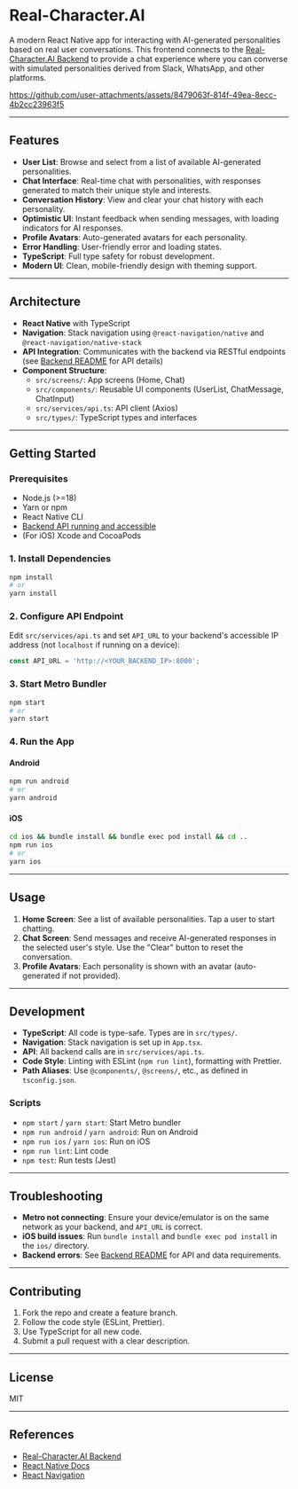 # Real-Character.AI

A modern React Native app for interacting with AI-generated personalities based on real user conversations. This frontend connects to the [Real-Character.AI Backend](https://github.com/Hardik500/real-character-ai-backend) to provide a chat experience where you can converse with simulated personalities derived from Slack, WhatsApp, and other platforms.




https://github.com/user-attachments/assets/8479063f-814f-49ea-8ecc-4b2cc23963f5



---

## Features

- **User List**: Browse and select from a list of available AI-generated personalities.
- **Chat Interface**: Real-time chat with personalities, with responses generated to match their unique style and interests.
- **Conversation History**: View and clear your chat history with each personality.
- **Optimistic UI**: Instant feedback when sending messages, with loading indicators for AI responses.
- **Profile Avatars**: Auto-generated avatars for each personality.
- **Error Handling**: User-friendly error and loading states.
- **TypeScript**: Full type safety for robust development.
- **Modern UI**: Clean, mobile-friendly design with theming support.

---

## Architecture

- **React Native** with TypeScript
- **Navigation**: Stack navigation using `@react-navigation/native` and `@react-navigation/native-stack`
- **API Integration**: Communicates with the backend via RESTful endpoints (see [Backend README](../real-character-ai-backend/README.md) for API details)
- **Component Structure**:
  - `src/screens/`: App screens (Home, Chat)
  - `src/components/`: Reusable UI components (UserList, ChatMessage, ChatInput)
  - `src/services/api.ts`: API client (Axios)
  - `src/types/`: TypeScript types and interfaces

---

## Getting Started

### Prerequisites
- Node.js (>=18)
- Yarn or npm
- React Native CLI
- [Backend API running and accessible](../real-character-ai-backend/README.md)
- (For iOS) Xcode and CocoaPods

### 1. Install Dependencies

```sh
npm install
# or
yarn install
```

### 2. Configure API Endpoint

Edit `src/services/api.ts` and set `API_URL` to your backend's accessible IP address (not `localhost` if running on a device):

```js
const API_URL = 'http://<YOUR_BACKEND_IP>:8000';
```

### 3. Start Metro Bundler

```sh
npm start
# or
yarn start
```

### 4. Run the App

#### Android
```sh
npm run android
# or
yarn android
```

#### iOS
```sh
cd ios && bundle install && bundle exec pod install && cd ..
npm run ios
# or
yarn ios
```

---

## Usage

1. **Home Screen**: See a list of available personalities. Tap a user to start chatting.
2. **Chat Screen**: Send messages and receive AI-generated responses in the selected user's style. Use the "Clear" button to reset the conversation.
3. **Profile Avatars**: Each personality is shown with an avatar (auto-generated if not provided).

---

## Development

- **TypeScript**: All code is type-safe. Types are in `src/types/`.
- **Navigation**: Stack navigation is set up in `App.tsx`.
- **API**: All backend calls are in `src/services/api.ts`.
- **Code Style**: Linting with ESLint (`npm run lint`), formatting with Prettier.
- **Path Aliases**: Use `@components/`, `@screens/`, etc., as defined in `tsconfig.json`.

### Scripts
- `npm start` / `yarn start`: Start Metro bundler
- `npm run android` / `yarn android`: Run on Android
- `npm run ios` / `yarn ios`: Run on iOS
- `npm run lint`: Lint code
- `npm test`: Run tests (Jest)

---

## Troubleshooting

- **Metro not connecting**: Ensure your device/emulator is on the same network as your backend, and `API_URL` is correct.
- **iOS build issues**: Run `bundle install` and `bundle exec pod install` in the `ios/` directory.
- **Backend errors**: See [Backend README](../real-character-ai-backend/README.md) for API and data requirements.

---

## Contributing

1. Fork the repo and create a feature branch.
2. Follow the code style (ESLint, Prettier).
3. Use TypeScript for all new code.
4. Submit a pull request with a clear description.

---

## License

MIT

---

## References
- [Real-Character.AI Backend](../real-character-ai-backend/README.md)
- [React Native Docs](https://reactnative.dev/docs/getting-started)
- [React Navigation](https://reactnavigation.org/)
